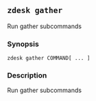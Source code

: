 ## `zdesk gather`

Run gather subcommands

### Synopsis

    zdesk gather COMMAND[ ... ]

### Description

Run gather subcommands

